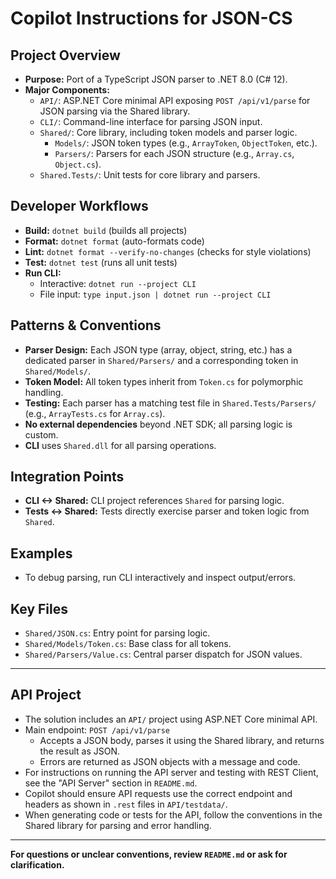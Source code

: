 # Copilot Instructions for JSON-CS

## Project Overview

- **Purpose:** Port of a TypeScript JSON parser to .NET 8.0 (C# 12).
- **Major Components:**
  - `API/`: ASP.NET Core minimal API exposing `POST /api/v1/parse` for JSON parsing via the Shared library.
  - `CLI/`: Command-line interface for parsing JSON input.
  - `Shared/`: Core library, including token models and parser logic.
    - `Models/`: JSON token types (e.g., `ArrayToken`, `ObjectToken`, etc.).
    - `Parsers/`: Parsers for each JSON structure (e.g., `Array.cs`, `Object.cs`).
  - `Shared.Tests/`: Unit tests for core library and parsers.

## Developer Workflows

- **Build:** `dotnet build` (builds all projects)
- **Format:** `dotnet format` (auto-formats code)
- **Lint:** `dotnet format --verify-no-changes` (checks for style violations)
- **Test:** `dotnet test` (runs all unit tests)
- **Run CLI:**
  - Interactive: `dotnet run --project CLI`
  - File input: `type input.json | dotnet run --project CLI`

## Patterns & Conventions

- **Parser Design:** Each JSON type (array, object, string, etc.) has a dedicated parser in `Shared/Parsers/` and a corresponding token in `Shared/Models/`.
- **Token Model:** All token types inherit from `Token.cs` for polymorphic handling.
- **Testing:** Each parser has a matching test file in `Shared.Tests/Parsers/` (e.g., `ArrayTests.cs` for `Array.cs`).
- **No external dependencies** beyond .NET SDK; all parsing logic is custom.
- **CLI** uses `Shared.dll` for all parsing operations.

## Integration Points

- **CLI <-> Shared:** CLI project references `Shared` for parsing logic.
- **Tests <-> Shared:** Tests directly exercise parser and token logic from `Shared`.

## Examples

- To debug parsing, run CLI interactively and inspect output/errors.

## Key Files

- `Shared/JSON.cs`: Entry point for parsing logic.
- `Shared/Models/Token.cs`: Base class for all tokens.
- `Shared/Parsers/Value.cs`: Central parser dispatch for JSON values.

---

## API Project

- The solution includes an `API/` project using ASP.NET Core minimal API.
- Main endpoint: `POST /api/v1/parse`
  - Accepts a JSON body, parses it using the Shared library, and returns the result as JSON.
  - Errors are returned as JSON objects with a message and code.
- For instructions on running the API server and testing with REST Client, see the "API Server" section in `README.md`.
- Copilot should ensure API requests use the correct endpoint and headers as shown in `.rest` files in `API/testdata/`.
- When generating code or tests for the API, follow the conventions in the Shared library for parsing and error handling.

---

**For questions or unclear conventions, review `README.md` or ask for clarification.**
